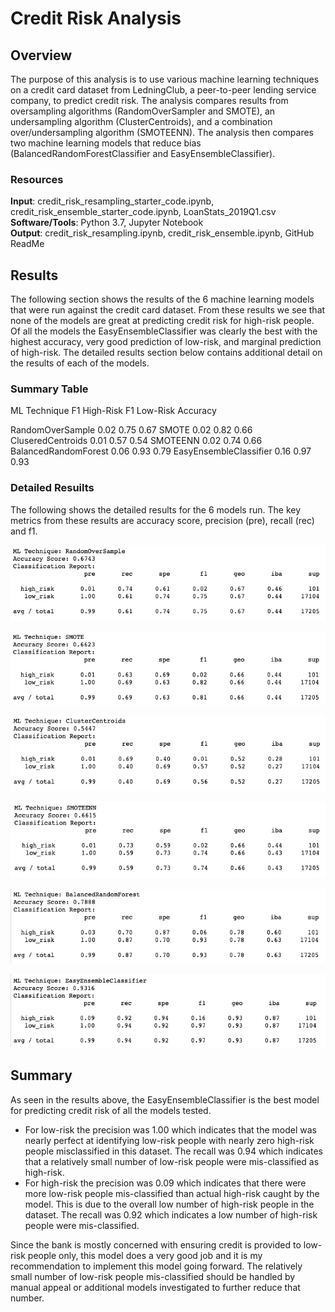 # Credit Risk Analysis

## Overview
The purpose of this analysis is to use various machine learning techniques on a credit card dataset from LedningClub, a peer-to-peer lending service company, to predict credit risk. The analysis compares results from oversampling algorithms (RandomOverSampler and SMOTE), an undersampling algorithm (ClusterCentroids), and a combination over/undersampling algorithm (SMOTEENN). The analysis then compares two machine learning models that reduce bias (BalancedRandomForestClassifier and EasyEnsembleClassifier).

### Resources
**Input**: credit_risk_resampling_starter_code.ipynb, credit_risk_ensemble_starter_code.ipynb, LoanStats_2019Q1.csv <br/>
**Software/Tools**: Python 3.7, Jupyter Notebook <br/>
**Output**: credit_risk_resampling.ipynb, credit_risk_ensemble.ipynb, GitHub ReadMe <br/>

## Results
The following section shows the results of the 6 machine learning models that were run against the credit card dataset. From these results we see that none of the models are great at predicting credit risk for high-risk people. Of all the models the EasyEnsembleClassifier was clearly the best with the highest accuracy, very good prediction of low-risk, and marginal prediction of high-risk. The detailed results section below contains additional detail on the results of each of the models.

### Summary Table
ML Technique            F1 High-Risk    F1 Low-Risk     Accuracy

RandomOverSample            0.02            0.75            0.67
SMOTE                       0.02            0.82            0.66
CluseredCentroids           0.01            0.57            0.54
SMOTEENN                    0.02            0.74            0.66
BalancedRandomForest        0.06            0.93            0.79
EasyEnsembleClassifier      0.16            0.97            0.93

### Detailed Resuilts
The following shows the detailed results for the 6 models run. The key metrics from these results are accuracy score, precision (pre), recall (rec) and f1.

![RandomOverSample](https://github.com/mhorstman/Credit_Risk_Analysis/blob/main/Output/RandomOverSample.png)

![SMOTE](https://github.com/mhorstman/Credit_Risk_Analysis/blob/main/Output/SMOTE.png)

![CluseredCentroids](https://github.com/mhorstman/Credit_Risk_Analysis/blob/main/Output/CluseredCentroids.png)

![SMOTEENN](https://github.com/mhorstman/Credit_Risk_Analysis/blob/main/Output/SMOTEENN.png)

![BalancedRandomForest](https://github.com/mhorstman/Credit_Risk_Analysis/blob/main/Output/BalancedRandomForest.png)

![EasyEnsembleClassifier](https://github.com/mhorstman/Credit_Risk_Analysis/blob/main/Output/EasyEnsembleClassifier.png)

## Summary
As seen in the results above, the EasyEnsembleClassifier is the best model for predicting credit risk of all the models tested.  
- For low-risk the precision was 1.00 which indicates that the model was nearly perfect at identifying low-risk people with nearly zero high-risk people misclassified in this dataset. The recall was 0.94 which indicates that a relatively small number of low-risk people were mis-classified as high-risk.
- For high-risk the precision was 0.09 which indicates that there were more low-risk people mis-classified than actual high-risk caught by the model. This is due to the overall low number of high-risk people in the dataset. The recall was 0.92 which indicates a low number of high-risk people were mis-classified. 

Since the bank is mostly concerned with ensuring credit is provided to low-risk people only, this model does a very good job and it is my recommendation to implement this model going forward. The relatively small number of low-risk people mis-classified should be handled by manual appeal or additional models investigated to further reduce that number. 